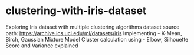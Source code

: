 # clustering-with-iris-dataset
Exploring Iris dataset with multiple clustering algorithms
dataset source path: https://archive.ics.uci.edu/ml/datasets/iris
Implementing - K-Mean, Birch, Gaussian Mixture Model
Cluster calculation using - Elbow, Silhouette Score and Variance explained
